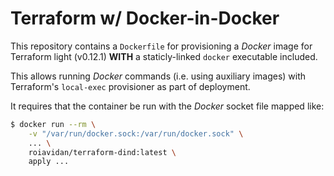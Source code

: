 # Terraform w/ Docker-in-Docker

This repository contains a `Dockerfile` for provisioning a *Docker* image for Terraform light (v0.12.1) **WITH** a staticly-linked `docker` executable included.

This allows running *Docker* commands (i.e. using auxiliary images) with Terraform's `local-exec` provisioner as part of deployment.

It requires that the container be run with the *Docker* socket file mapped like:

```bash
$ docker run --rm \
    -v "/var/run/docker.sock:/var/run/docker.sock" \
    ... \
    roiavidan/terraform-dind:latest \
    apply ...
```

